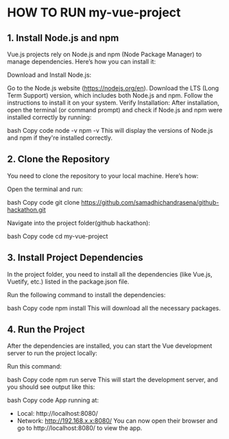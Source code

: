 <!-- # my-vue-project

## Project setup
```
npm install
```

### Compiles and hot-reloads for development
```
npm run serve
```

### Compiles and minifies for production
```
npm run build
```

### Lints and fixes files
```
npm run lint
```

### Customize configuration
See [Configuration Reference](https://cli.vuejs.org/config/). -->


# HOW TO RUN my-vue-project

## 1. Install Node.js and npm

Vue.js projects rely on Node.js and npm (Node Package Manager) to manage dependencies. Here’s how you can install it:

Download and Install Node.js:

Go to the Node.js website (https://nodejs.org/en).
Download the LTS (Long Term Support) version, which includes both Node.js and npm.
Follow the instructions to install it on your system.
Verify Installation: After installation, open the terminal (or command prompt) and check if Node.js and npm were installed correctly by running:

bash
Copy code
node -v
npm -v
This will display the versions of Node.js and npm if they're installed correctly.

## 2. Clone the Repository
You need to clone the repository to your local machine. Here’s how:

Open the terminal and run:

bash
Copy code
git clone https://github.com/samadhichandrasena/github-hackathon.git

Navigate into the project folder(github hackathon):

bash
Copy code
cd my-vue-project

## 3. Install Project Dependencies
In the project folder, you need to install all the dependencies (like Vue.js, Vuetify, etc.) listed in the package.json file.

Run the following command to install the dependencies:

bash
Copy code
npm install
This will download all the necessary packages.

## 4. Run the Project
After the dependencies are installed, you can start the Vue development server to run the project locally:

Run this command:

bash
Copy code
npm run serve
This will start the development server, and you should see output like this:

bash
Copy code
App running at:
- Local:   http://localhost:8080/
- Network: http://192.168.x.x:8080/
You can now open their browser and go to http://localhost:8080/ to view the app.